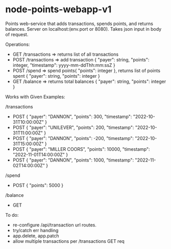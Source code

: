 # node-points-webapp-v1
Points web-service that adds transactions, spends points, and returns balances.
Server on localhost:(env.port or 8080).
Takes json input in body of request. 

Operations:
- GET /transactions => returns list of all transactions
- POST /transactions => add transaction { "payer": string, "points": integer, "timestamp": yyyy-mm-ddThh:mm:ssZ }
- POST /spend => spend points{ "points": integer }, returns list of points spent { "payer": string, "points": integer }
- GET /balance => returns total balances { "payer": string, "points": integer }

Works with Given Examples:

/transactions
- POST { "payer": "DANNON", "points": 300, "timestamp": "2022-10-31T10:00:00Z" }
- POST { "payer": "UNILEVER", "points": 200, "timestamp": "2022-10-31T11:00:00Z" }
- POST { "payer": "DANNON", "points": -200, "timestamp": "2022-10-31T15:00:00Z" }
- POST { "payer": "MILLER COORS", "points": 10000, "timestamp": "2022-11-01T14:00:00Z" }
- POST { "payer": "DANNON", "points": 1000, "timestamp": "2022-11-02T14:00:00Z" }
  
/spend
- POST { "points": 5000 }

/balance
- GET 

To do: 
- re-configure /api/transaction url routes.
- try/catch err handling
- app.delete, app.patch
- allow multiple transactions per /transactions GET req
